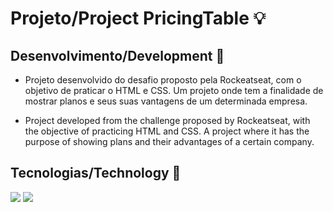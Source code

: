 #  Projeto/Project PricingTable :bulb:

## Desenvolvimento/Development :hammer:

* Projeto desenvolvido do desafio proposto pela Rockeatseat, com o objetivo de praticar o HTML e CSS.
  Um projeto onde tem a finalidade de mostrar planos e seus suas vantagens de um determinada empresa.

* Project developed from the challenge proposed by Rockeatseat, with the objective of practicing HTML and CSS.
  A project where it has the purpose of showing plans and their advantages of a certain company.
  
  
## Tecnologias/Technology :crystal_ball:

  <img src="https://camo.githubusercontent.com/c8d13e1c596a6726b1da8475a9299fac133f95ef009083b48be01f975a44987e/68747470733a2f2f696d672e736869656c64732e696f2f62616467652f2d48544d4c2d3035313232413f7374796c653d666c6174266c6f676f3d48544d4c35" /> <img src="https://camo.githubusercontent.com/d738d76484d50c8345c2d01e39364b707285bc7936140858e7909dfe6424efb2/68747470733a2f2f696d672e736869656c64732e696f2f62616467652f2d4353532d3035313232413f7374796c653d666c6174266c6f676f3d43535333266c6f676f436f6c6f723d313537324236" /> 

